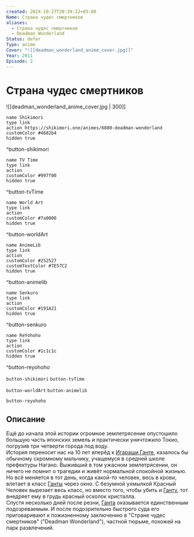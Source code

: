 ```yaml
---
created: 2024-10-27T20:39:22+03:00
Name: Страна чудес смертников
aliases:
  - Страна чудес смертников
  - Deadman Wonderland
Status: defer
Type: anime
Cover: "![[deadman_wonderland_anime_cover.jpg]]"
Year: 2011
Episode: 2
---
```


# Страна чудес смертников

![[deadman_wonderland_anime_cover.jpg | 300]]

```button
name Shikimori
type link
action https://shikimori.one/animes/6880-deadman-wonderland
customColor #4682b4
hidden true
```
^button-shikimori

```button
name TV Time
type link
action 
customColor #997f00
hidden true
```
^button-tvTime

```button
name World Art
type link
action 
customColor #7a0000
hidden true
```
^button-worldArt

```button
name AnimeLib
type link
action 
customColor #252527
customTextColor #7E57C2
hidden true
```
^button-animelib

```button
name Senkuro
type link
action 
customColor #191A21
hidden true
```
^button-senkuro

```button
name ReYohoho
type link
action 
customColor #1c1c1c
hidden true
```
^button-reyohoho



`button-shikimori` `button-tvTime`

`button-worldArt` `button-animelib`

`button-reyohoho`

## Описание

Ещё до начала этой истории огромное землетрясение опустошило большую часть японских земель и практически уничтожило Токио, погрузив три четверти города под воду.  
История переносит нас на 10 лет вперёд к [Игараши Ганте](https://shikimori.one/characters/8630-ganta-igarashi), казалось бы обычному скромному мальчику, учащемуся в средней школе префектуры Нагано. Выживший в том ужасном землетрясении, он ничего не помнит о трагедии и живёт нормальной спокойной жизнью.  
Но всё меняется в тот день, когда какой-то человек, весь в крови, влетает в класс [Ганты](https://shikimori.one/characters/8630-ganta-igarashi) через окно. С безумной ухмылкой Красный Человек вырезает весь класс, но вместо того, чтобы убить и [Ганту](https://shikimori.one/characters/8630-ganta-igarashi), тот внедряет ему в грудь красный осколок кристалла.  
Спустя несколько дней после резни, [Ганта](https://shikimori.one/characters/8630-ganta-igarashi) оказывается единственным подозреваемым. И после подозрительно быстрого суда его приговаривают к пожизненному заключению в "Стране чудес смертников" ("Deadman Wonderland"), частной тюрьме, похожей на парк развлечений.
